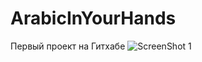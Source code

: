 # ArabicInYourHands
Первый проект на Гитхабе
![ScreenShot 1](https://raw.github.com/ArabicInYourHands/screenshots/5_1.png)
